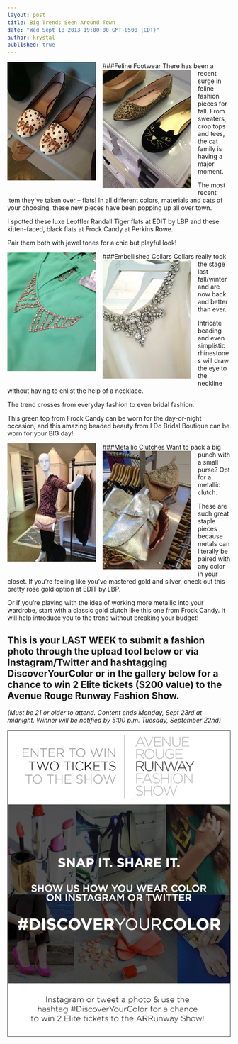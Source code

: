 ```yaml
---
layout: post
title: Big Trends Seen Around Town
date: "Wed Sept 18 2013 19:00:00 GMT-0500 (CDT)"
author: krystal
published: true
---
```


###Feline Footwear
<img src="/img/ArticleImage1.JPG" style="width:200px;float:left;margin-right:15px;margin-bottom:15px;" /><img src="/img/ArticleImage2.JPG" style="width:200px;float:left;margin-right:15px;margin-bottom:15px;" /> 
There has been a recent surge in feline fashion pieces for fall. From sweaters, crop tops and tees, the cat family is having a major moment.   

The most recent item they've taken over – flats! In all different colors, materials and cats of your choosing, these new pieces have been popping up all over town.   

I spotted these luxe Leoffler Randall Tiger flats at EDIT by LBP and these kitten-faced, black flats at Frock Candy at Perkins Rowe.    

Pair them both with jewel tones for a chic but playful look!    
  
 
  
###Embellished Collars
<img src="/img/ArticleImage3.JPG" style="width:200px;float:left;margin-right:15px;margin-bottom:15px;" /><img src="/img/ArticleImage4.JPG" style="width:200px;float:left;margin-right:15px;margin-bottom:15px;" />
Collars really took the stage last fall/winter and are now back and better than ever.   

Intricate beading and even simplistic rhinestones will draw the eye to the neckline without having to enlist the help of a necklace.   

The trend crosses from everyday fashion to even bridal fashion.   

This green top from Frock Candy can be worn for the day-or-night occasion, and this amazing beaded beauty from I Do Bridal Boutique can be worn for your BIG day!    
  
  
  
###Metallic Clutches
<img src="/img/ArticleImage5.JPG" style="width:200px;float:left;margin-right:15px;margin-bottom:15px;" /> <img src="/img/ArticleImage6.JPG" style="width:200px;float:left;margin-right:15px;margin-bottom:15px;" />
Want to pack a big punch with a small purse? Opt for a metallic clutch.  

These are such great staple pieces because metals can literally be paired with any color in your closet. If you’re feeling like you’ve mastered gold and silver, check out this pretty rose gold option at EDIT by LBP.   

Or if you’re playing with the idea of working more metallic into your wardrobe, start with a classic gold clutch like this one from Frock Candy. It will help introduce you to the trend without breaking your budget!    
  
  
  
## This is your LAST WEEK to submit a fashion photo through the upload tool below or via Instagram/Twitter and hashtagging DiscoverYourColor or in the gallery below for a chance to win 2 Elite tickets ($200 value) to the Avenue Rouge Runway Fashion Show.  
<i>(Must be 21 or older to attend. Content ends Monday, Sept 23rd  at midnight. Winner will be notified by 5:00 p.m. Tuesday, September 22nd)</i>

<div id="olapic_widget"></div><script type="text/javascript" src="https://widgets.olapic.com/render?element_id=olapic_widget&customer_id=215621&widget_type=full&gallery=1740979539"></script>

<img src="/img/ContestAd.jpg" style="width:600px;" />